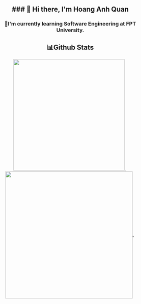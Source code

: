 <h2 align="center"> ### 👋 Hi there, I'm Hoang Anh Quan</h2>
<h3 align="center">🚀I'm currently learning Software Engineering at FPT University.</h3>

<h2 align="center">📊Github Stats</h2>
<div align="center">
  &nbsp;
  <a href="#">
    <img width="350" src="https://github-readme-stats.vercel.app/api/top-langs/?username=quanhoang3012&layout=donut&theme=dracula">
</a>
  &nbsp;
  &nbsp;
  <a href="#">
    <img align="center" width="400" src="https://github-readme-stats.vercel.app/api?username=quanhoang3012&show_icons=true&theme=dracula">
</a>
  &nbsp;
</div>
